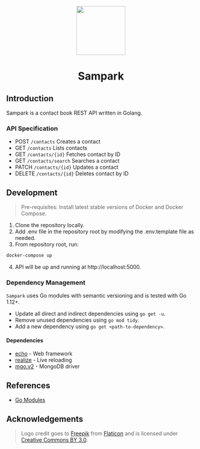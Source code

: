 <p align="center">
  <img src="https://user-images.githubusercontent.com/4137581/63674200-a3cba480-c803-11e9-9f47-b90669bef337.png" height="130px"/>
</p>
<h1 align="center">Sampark</h1>

## Introduction

Sampark is a contact book REST API written in Golang.

### API Specification

- POST `/contacts` Creates a contact
- GET `/contacts` Lists contacts
- GET `/contacts/{id}` Fetches contact by ID
- GET `/contacts/search` Searches a contact
- PATCH `/contacts/{id}` Updates a contact
- DELETE `/contacts/{id}` Deletes contact by ID

## Development

> Pre-requisites: Install latest stable versions of Docker and Docker Compose.

1. Clone the repository locally.
2. Add .env file in the repository root by modifying the .env.template file as needed.
3. From repository root, run:
```bash
docker-compose up
```
4. API will be up and running at http://localhost:5000.

### Dependency Management

`Sampark` uses Go modules with semantic versioning and is tested with Go 1.12+.

* Update all direct and indirect dependencies using `go get -u`.
* Remove unused dependencies using `go mod tidy`.
* Add a new dependency using `go get <path-to-dependency>`.

#### Dependencies

* [echo](https://echo.labstack.com/) - Web framework
* [realize](https://github.com/oxequa/realize) - Live reloading
* [mgo.v2](https://gopkg.in/mgo.v2) - MongoDB driver
<!-- * [testify](https://github.com/stretchr/testify) - Assertions library -->

## References

* [Go Modules](https://github.com/golang/go/wiki/Modules)
<!-- * [Using MongoDB Go Driver](https://vkt.sh/go-mongodb-driver-cookbook/) -->

## Acknowledgements

> Logo credit goes to [Freepik](https://www.flaticon.com/authors/freepik) from [Flaticon](https://www.flaticon.com) and is licensed under [Creative Commons BY 3.0](http://creativecommons.org/licenses/by/3.0).

